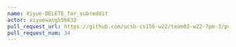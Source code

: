 ```yaml
---
name: Xiyue-DELETE_for_subreddit
actor: xiyuewang556633
pull_request_url: https://github.com/ucsb-cs156-w22/team02-w22-7pm-3/pull/34
pull_request_num: 34
---
```


